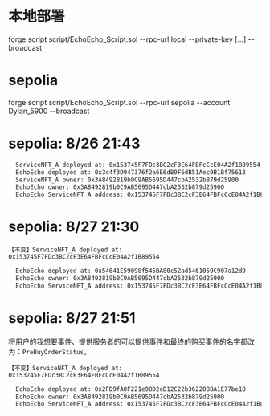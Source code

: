 # 本地部署
forge script script/EchoEcho_Script.sol --rpc-url local --private-key [...] --broadcast

# sepolia
forge script script/EchoEcho_Script.sol --rpc-url sepolia --account Dylan_5900 --broadcast

# sepolia: 8/26 21:43
```sh
  ServiceNFT_A deployed at: 0x153745F7FDc3BC2cF3E64FBFcCcE04A2f1B89554
  EchoEcho deployed at: 0x3c4f3D947376f2a6E6dB9F6dB51Aec9B1Bf75613
  ServiceNFT_A owner: 0x3A8492819b0C9AB5695D447cbA2532b879d25900
  EchoEcho owner: 0x3A8492819b0C9AB5695D447cbA2532b879d25900
  EchoEcho ServiceNFT_A address: 0x153745F7FDc3BC2cF3E64FBFcCcE04A2f1B89554
```

# sepolia: 8/27 21:30
`【不变】ServiceNFT_A deployed at: 0x153745F7FDc3BC2cF3E64FBFcCcE04A2f1B89554`
```sh
  EchoEcho deployed at: 0x54641E59098f545BA80c52ad5461059C907a12d9
  EchoEcho owner: 0x3A8492819b0C9AB5695D447cbA2532b879d25900
  EchoEcho ServiceNFT_A address: 0x153745F7FDc3BC2cF3E64FBFcCcE04A2f1B89554
```

# sepolia: 8/27 21:51
将用户的我想要事件、提供服务者的可以提供事件和最终的购买事件的名字都改为：`PreBuyOrderStatus`。

`【不变】ServiceNFT_A deployed at: 0x153745F7FDc3BC2cF3E64FBFcCcE04A2f1B89554`
```sh
  EchoEcho deployed at: 0x2FD9fA0F221e98D2eD12C22b362208BA1E77be18
  EchoEcho owner: 0x3A8492819b0C9AB5695D447cbA2532b879d25900
  EchoEcho ServiceNFT_A address: 0x153745F7FDc3BC2cF3E64FBFcCcE04A2f1B89554
```